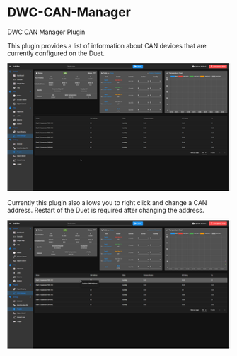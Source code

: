 # DWC-CAN-Manager
DWC CAN Manager Plugin

This plugin provides a list of information about CAN devices that are currently configured on the Duet.

![CAN Manager View](https://raw.githubusercontent.com/Sindarius/DWC-CAN-Manager/main/images/CANManager.png)

Currently this plugin also allows you to right click and change a CAN address. Restart of the Duet is required after changing the address.

![Update CAN Address for devices](https://raw.githubusercontent.com/Sindarius/DWC-CAN-Manager/main/images/CANManager_ContextMenu.png)
